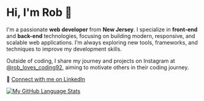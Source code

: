 # Hi, I'm Rob 👋

I'm a passionate **web developer** from **New Jersey**. I specialize in **front-end** and **back-end** technologies, focusing on building modern, responsive, and scalable web applications. I’m always exploring new tools, frameworks, and techniques to improve my development skills.

Outside of coding, I share my journey and projects on Instagram at [@rob_loves_coding92](https://instagram.com/rob_loves_coding92), aiming to motivate others in their coding journey.

🔗 [Connect with me on LinkedIn](https://www.linkedin.com/in/rob-curcio-a4097a291/)

[![My GitHub Language Stats](https://github-readme-stats.vercel.app/api/top-langs/?username=coding4life92&langs_count=5&theme=tokyonight)]()
